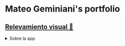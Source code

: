 # Mateo Geminiani's portfolio

## [Relevamiento visual 🏡](https://mat30gg.github.io/rel_vis/)

<details>
  <summary>Sobre la app</summary> 
  
  Realiza comentarios y sugerencias sobre el edificio con esta app!
  
  Con esta app podras:
  - 📸 Tomar fotos del edificio y realizar un comentario de este.
  - ⭐ Marcar como favorito posteos de otros usuarios.
  - 📊 Ver estadisticas de las publicaciones.

  > [!IMPORTANT]
  > Disponible en Android
</details>
